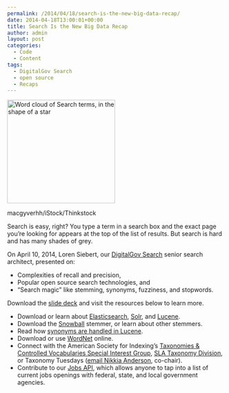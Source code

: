 ```yaml
---
permalink: /2014/04/18/search-is-the-new-big-data-recap/
date: 2014-04-18T13:00:01+00:00
title: Search Is the New Big Data Recap
author: admin
layout: post
categories:
  - Code
  - Content
tags:
  - DigitalGov Search
  - open source
  - Recaps
---
```


<div id="attachment_150102" style="width: 260px" class="wp-caption alignright">
  <img class="size-full wp-image-150102" src="https://s3.amazonaws.com/sitesusa/wp-content/uploads/sites/212/2014/04/250-x-240-big-data-word-cloud-search-macgyverhh-iStock-Thinkstock-482418537.jpg" alt="Word cloud of Search terms, in the shape of a star" width="250" height="240" />
  
  <p class="wp-caption-text">
    macgyverhh/iStock/Thinkstock
  </p>
</div>

Search is easy, right? You type a term in a search box and the exact page you&#8217;re looking for appears at the top of the list of results. But search is hard and has many shades of grey.

On April 10, 2014, Loren Siebert, our [DigitalGov Search](https://www.digitalgov.gov/services/search/) senior search architect, presented on:

  * Complexities of recall and precision,
  * Popular open source search technologies, and
  * &#8220;Search magic&#8221; like stemming, synonyms, fuzziness, and stopwords.

Download the [slide deck](https://s3.amazonaws.com/sitesusa/wp-content/uploads/sites/212/2014/04/2014-04-11-search-big-data.pdf) and visit the resources below to learn more.

  * Download or learn about [Elasticsearch](http://www.elasticsearch.org/), [Solr](http://lucene.apache.org/solr/), and [Lucene](http://lucene.apache.org/).
  * Download the [Snowball](http://snowball.tartarus.org/) stemmer, or learn about other stemmers.
  * Read how [synonyms are handled in Lucene](http://nolanlawson.com/tag/query-expansion/).
  * Download or use [WordNet](http://wordnet.princeton.edu/) online.
  * Connect with the American Society for Indexing&#8217;s [Taxonomies & Controlled Vocabularies Special Interest Group](http://www.taxonomies-sig.org/), [SLA Taxonomy Division](http://taxonomy.sla.org/), or Taxonomy Tuesdays ([email Nikkia Anderson](mailto:nanderson@iiaweb.com), co-chair).
  * Contribute to our [Jobs API](https://github.com/GSA/jobs_api), which allows anyone to tap into a list of current jobs openings with federal, state, and local government agencies.